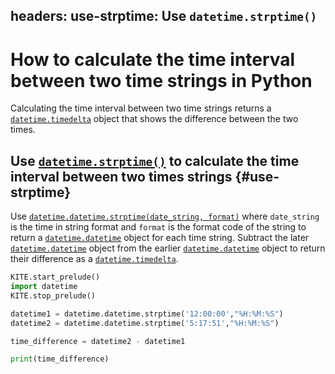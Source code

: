 headers:
  use-strptime: Use `datetime.strptime()`
---
# How to calculate the time interval between two time strings in Python
Calculating the time interval between two time strings returns a [`datetime.timedelta`](kite-sym:datetime.timedelta) object that shows the difference between the two times.

## Use [`datetime.strptime()`](kite-sym:datetime.datetime.strptime) to calculate the time interval between two times strings {#use-strptime}
Use [`datetime.datetime.strptime(date_string, format)`](kite-sym:datetime.datetime.strptime) where `date_string` is the time in string format and `format` is the format code of the string to return a [`datetime.datetime`](kite-sym:datetime.datetime) object for each time string. Subtract the later [`datetime.datetime`](kite-sym:datetime.datetime) object from the earlier [`datetime.datetime`](kite-sym:datetime.datetime) object to return their difference as a [`datetime.timedelta`](kite-sym:datetime.timedelta).

```python
KITE.start_prelude()
import datetime
KITE.stop_prelude()

datetime1 = datetime.datetime.strptime('12:00:00',"%H:%M:%S")
datetime2 = datetime.datetime.strptime('5:17:51',"%H:%M:%S")

time_difference = datetime2 - datetime1

print(time_difference)
```
